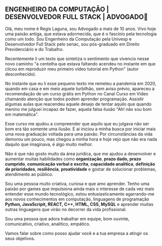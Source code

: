 ## ENGENHEIRO DA COMPUTAÇÃO | DESENVOLVEDOR FULL STACK | ADVOGADO🚀

Olá, meu nome é Regis Laguna, sou Advogado a mais de 10 anos. Vivo hoje uma paixão antiga, que estava adormecida, que é o fascínio pela tecnologia como um todo. Sou Engenheiro da Computação pela Univesp e Desenvolvedor Full Stack pelo senac, sou pós-graduado em Direito Previdenciário e do Trabalho.

Recentemente li um texto que sintetiza o sentimento que vivencio nesse novo caminho "a centelha que estava faltando acendeu no instante em que clicou em reproduzir meu primeiro vídeo tutorial em Python" (autor desconhecido).

No instante que eu li esse pequeno texto me remeteu a pandemia em 2020, quando em casa e em meio aquele turbilhão, sem aviso prévio, apareceu a recomendação de um curso grátis em Python no Canal Curso em Vídeo chamando atenção que todos podem aprender programação. Assistir algumas aulas que reacendeu aquele desejo de tentar aquilo que quando menino me julguei incapaz de fazer, aquela falsa ilusão "Ah! não sou bom em matemática".

Esse curso me ajudou a compreender que aquilo que eu julgava não ser bom era tão somente uma ilusão. E ai iniciou a minha busca por iniciar mais uma nova graduação voltada para uma paixão. Por circunstâncias da vida demorou um pouco, mas chegou a minha hora e hoje vejo que não era nada daquilo que imaginava, é algo muito melhor.

Não é que não gosto muito da área jurídica, que me ajudou a desenvolver e aumentar muitas habilidades como **organização**, **prazo dado, prazo cumprido**, **comunicação verbal e escrita**, **capacidade analitica**, **definição de prioridades**, **resiliência**, **proatividade** e gostar de solucionar problemas, atendimento ao público.

Sou uma pessoa muito criativa, curiosa e que amo aprender. Tenho uma paixão por games que impulsiona ainda mais o interesse de cada vez mais entender esse mundo tecnológico, estou entusiasticamente agarrando-me aos novos conhecimentos em computação, linguagens de programação **Python, JavaScripit, REACT, C++, HTML, CSS, MySQL** e aprender muitas outras linguagens que virão no decorrer da vida profissional.

Sou uma pessoa que adora trabalhar em equipe, bom ouvinte, comunicativo, criativo, analitico, empático.

Vamos falar sobre como posso ajudar você e a tua empresa a atingir os seus objetivos.
<!--
**regislaguna/regislaguna** is a ✨ _special_ ✨ repository because its `README.md` (this file) appears on your GitHub profile.

Here are some ideas to get you started:

- 🔭 I’m currently working on ...
- 🌱 I’m currently learning ...
- 👯 I’m looking to collaborate on ...
- 🤔 I’m looking for help with ...
- 💬 Ask me about ...
- 📫 How to reach me: ...
- 😄 Pronouns: ...
- ⚡ Fun fact: ...
-->

